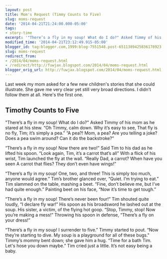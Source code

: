 ```yaml
---
layout: post
title: Mom's Request (Timmy Counts to Five)
slug: moms-request
date: '2014-04-21T21:24:00.000-05:00'
tags: 
- story-time
excerpt: '"There’s a fly in my soup! What do I do?" Asked Timmy of his mom as he stared at his stew.'
modified_time: '2014-04-21T23:12:49.915-05:00'
blogger_id: tag:blogger.com,1999:blog-7551548.post-6511389425836178923
slug: moms-request
redirect_from: 
- /2014/04/moms-request.html
- /redirect/http://fuwjax.blogspot.com/2014/04/moms-request.html
blogger_orig_url: http://fuwjax.blogspot.com/2014/04/moms-request.html
---
```


Last week my mom asked for a few new children's stories that she could illustrate. She gave me very clear yet still very broad directions. I didn't follow them at all. Here's the first one.

## Timothy Counts to Five

"There’s a fly in my soup! What do I do?"
Asked Timmy of his mom as he stared at his stew.
“Oh Timmy, calm down. Why it’s easy to see,
That fly is no fly, Tim; it’s simply a pea.”
“A pea?! Mom, a pea? Are you telling a joke?
Does a pea swim around? Can it do the backstroke?”

“There’s a fly in my soup! Now there are two!”
Said Tim to his dad as he lifted his spoon.
“Look again, Tim, it’s a carrot that’s all”
With a flick of his wrist, Tim launched the fly at the wall.
“Really Dad, a carrot? When have you seen
A carrot that flies? They don’t even have wings!”

“There’s a fly in my soup! One, two, and three!
This is simply too much, anyone would agree.”
Tim’s brother glanced over, “Quiet. I’m trying to eat.”
Tim slammed on the table, mashing a beet.
“Fine, don’t believe me, but I’ve had quite enough.”
Painting beet on his face, “Now it’s time to get tough.”

“There’s a fly in my soup! There’s never been four!”
Tim shouted quite loudly, “I declare fly war!”
His spoon as his broadsword he lashed out at the soup.
His sister, a victim, of the flying hot goop.
“Stop, Timmy, stop! Now you’re making a mess!”
Throwing his spoon in defense, “There’s a fly on your dress!”

“There’s a fly in my soup! I surrender to five.”
Timmy started to pout. “Now they’re starting to dive.
My soup is a playground for all of these bugs."
Timmy’s mommy bent down; she gave him a hug.
“Time for a bath Tim. Let's hose you down maybe.”
Tim cried just a little. It’s not easy being a baby.